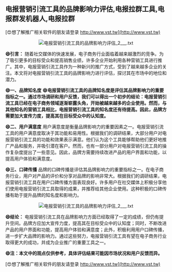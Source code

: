 ## **电报营销引流工具的品牌影响力评估,电报拉群工具,电报群发机器人,电报拉群**

[😍想了解推广相关软件的朋友请登录 http://www.vst.tw](http://www.vst.tw)

 <center><img src="https://vst.tw/MP4/tuiguang/png/2.png" alt="电报营销引流工具的品牌影响力评估_2___.txt"></center>

**😄引言：**
随着社交媒体的快速发展，电子商务行业面临着越来越激烈的竞争。为了吸引更多的目标受众和提高销售业绩，许多企业开始利用各种营销工具进行推广。其中，电报营销引流工具作为一种新兴的推广方式，受到了越来越多企业的关注。本文将对电报营销引流工具的品牌影响力进行评估，探讨其在市场中的地位和潜力。

**😄一、品牌知名度**
**😄电报营销引流工具的品牌知名度是评估其品牌影响力的重要指标之一。通过市场调研和用户反馈，我们可以得出一个初步的结论：电报营销引流工具已经在电子商务领域逐渐崭露头角，开始被越来越多的企业使用。然而，与其他知名的营销工具相比，电报营销引流工具的知名度还有待提高。因此，品牌方需要加大宣传力度，提高其在目标受众中的认知度。**

**😄二、用户满意度**
用户满意度是衡量品牌影响力的重要因素之一。电报营销引流工具的用户满意度取决于其功能和易用性。根据我们的调研结果，大部分用户对电报营销引流工具的功能和效果表示满意。他们认为这个工具能够帮助他们更好地推广产品和服务，并吸引潜在客户。然而，也有一部分用户对电报营销引流工具的操作复杂度提出了一些意见。因此，品牌方需要持续改进产品的用户界面和功能，以提高用户体验和满意度。

**😄三、口碑传播**
品牌的口碑传播是评估其品牌影响力的重要指标之一。在电子商务行业，用户对产品的评价和分享对品牌的影响非常大。根据我们的调研结果，电报营销引流工具在用户口碑传播方面表现良好。许多用户在社交媒体上积极分享他们使用电报营销引流工具取得的成果，并推荐给其他企业使用。这种积极的口碑传播有助于提升品牌的知名度和影响力。

 <center><img src="https://vst.tw/MP4/tuiguang/png/7.png" alt="电报营销引流工具的品牌影响力评估_2___.txt"></center>

**😄结论：**
电报营销引流工具在品牌影响力方面已经取得了一定的成绩，但仍有提升空间。品牌方应加大宣传力度，提高其在目标受众中的认知度；同时，不断改进产品的用户界面和功能，提高用户体验和满意度；此外，积极利用用户口碑传播，进一步扩大品牌的影响力。通过这些努力，电报营销引流工具有望在电子商务行业取得更大的成功，并成为企业推广的重要工具之一。

**😄注：本文中的观点仅供参考，具体评估结果可能因市场状况和用户反馈而异。**

[😍想了解推广相关软件的朋友请登录 http://www.vst.tw](http://www.vst.tw)



